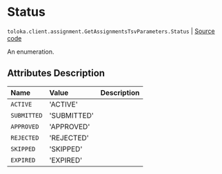 # Status
`toloka.client.assignment.GetAssignmentsTsvParameters.Status` | [Source code](https://github.com/Toloka/toloka-kit/blob/v1.1.3/src/client/assignment.py#L138)

An enumeration.

## Attributes Description

| Name | Value | Description |
| :------| :-----------| :----------| 
`ACTIVE`|'ACTIVE'|
`SUBMITTED`|'SUBMITTED'|
`APPROVED`|'APPROVED'|
`REJECTED`|'REJECTED'|
`SKIPPED`|'SKIPPED'|
`EXPIRED`|'EXPIRED'|
